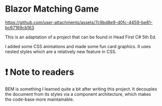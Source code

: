 ﻿# Blazor Matching Game

https://github.com/user-attachments/assets/7c9bd8e9-d0fc-4459-be81-bc67169cb163

This is an adaptation of a project that can be found in Head First C# 5th Ed.

I added some CSS animations and made some fun card graphics.
It uses nested styles which are a relatively new feature in CSS.

# ❗ Note to readers

BEM is something I learned quite a bit after writing this project. It decouples the document from its styles via
a component architecture, which makes the code-base more maintainable.
